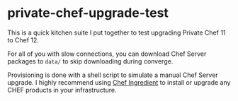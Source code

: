 private-chef-upgrade-test
=========================

This is a quick kitchen suite I put together to test upgrading Private Chef 11 to Chef 12.

For all of you with slow connections, you can download Chef Server packages to `data/` to skip downloading during converge.

Provisioning is done with a shell script to simulate a manual Chef Server upgrade. I highly recommend using [Chef Ingredient](https://github.com/chef-cookbooks/chef-ingredient) to install or upgrade any CHEF products in your infrastructure.
